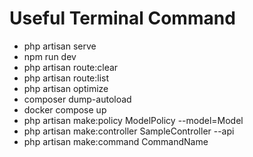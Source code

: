 # Useful Terminal Command

-   php artisan serve
-   npm run dev
-   php artisan route:clear
-   php artisan route:list
-   php artisan optimize
-   composer dump-autoload
-   docker compose up
-   php artisan make:policy ModelPolicy --model=Model
-   php artisan make:controller SampleController --api
-   php artisan make:command CommandName
